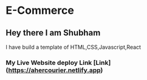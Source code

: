 # E-Commerce 

## Hey there I am Shubham

I have build a template of HTML,CSS,Javascript,React

### My Live Website deploy Link [Link] (https://ahercourier.netlify.app)